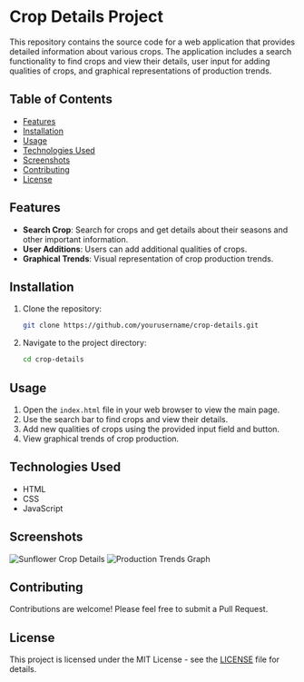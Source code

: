 

# Crop Details Project

This repository contains the source code for a web application that provides detailed information about various crops. The application includes a search functionality to find crops and view their details, user input for adding qualities of crops, and graphical representations of production trends.

## Table of Contents

- [Features](#features)
- [Installation](#installation)
- [Usage](#usage)
- [Technologies Used](#technologies-used)
- [Screenshots](#screenshots)
- [Contributing](#contributing)
- [License](#license)

## Features

- **Search Crop**: Search for crops and get details about their seasons and other important information.
- **User Additions**: Users can add additional qualities of crops.
- **Graphical Trends**: Visual representation of crop production trends.

## Installation

1. Clone the repository:
   ```sh
   git clone https://github.com/yourusername/crop-details.git
   ```
2. Navigate to the project directory:
   ```sh
   cd crop-details
   ```

## Usage

1. Open the `index.html` file in your web browser to view the main page.
2. Use the search bar to find crops and view their details.
3. Add new qualities of crops using the provided input field and button.
4. View graphical trends of crop production.



## Technologies Used

- HTML
- CSS
- JavaScript

## Screenshots

![Sunflower Crop Details](images/sunflower.jpg)
![Production Trends Graph](images/graph-placeholder.png)

## Contributing

Contributions are welcome! Please feel free to submit a Pull Request.

## License

This project is licensed under the MIT License - see the [LICENSE](LICENSE) file for details.

